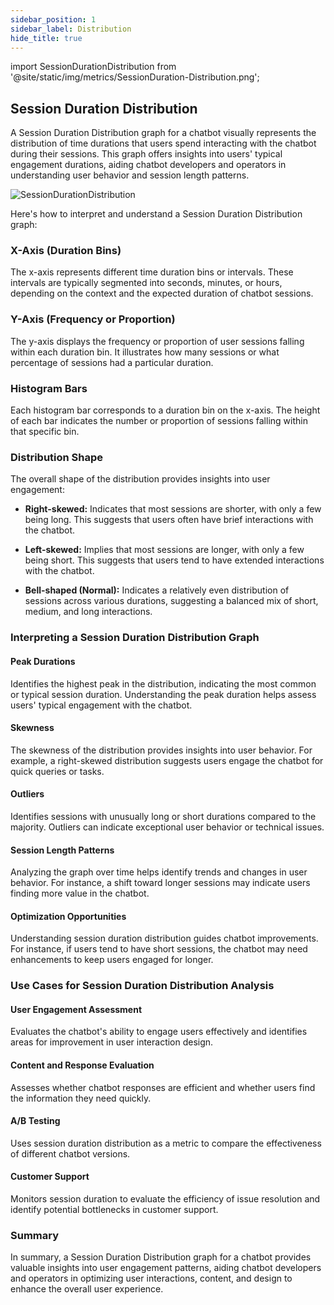 ```yaml
---
sidebar_position: 1
sidebar_label: Distribution
hide_title: true
---
```


import SessionDurationDistribution from '@site/static/img/metrics/SessionDuration-Distribution.png';


## Session Duration Distribution

A Session Duration Distribution graph for a chatbot visually represents the distribution of time durations that users spend interacting with the chatbot during their sessions. This graph offers insights into users' typical engagement durations, aiding chatbot developers and operators in understanding user behavior and session length patterns. 

   <img src={SessionDurationDistribution} alt="SessionDurationDistribution" />

Here's how to interpret and understand a Session Duration Distribution graph:


### X-Axis (Duration Bins)

The x-axis represents different time duration bins or intervals. These intervals are typically segmented into seconds, minutes, or hours, depending on the context and the expected duration of chatbot sessions.

### Y-Axis (Frequency or Proportion)

The y-axis displays the frequency or proportion of user sessions falling within each duration bin. It illustrates how many sessions or what percentage of sessions had a particular duration.

### Histogram Bars

Each histogram bar corresponds to a duration bin on the x-axis. The height of each bar indicates the number or proportion of sessions falling within that specific bin.

### Distribution Shape

The overall shape of the distribution provides insights into user engagement:

- **Right-skewed:** Indicates that most sessions are shorter, with only a few being long. This suggests that users often have brief interactions with the chatbot.
  
- **Left-skewed:** Implies that most sessions are longer, with only a few being short. This suggests that users tend to have extended interactions with the chatbot.
  
- **Bell-shaped (Normal):** Indicates a relatively even distribution of sessions across various durations, suggesting a balanced mix of short, medium, and long interactions.

### Interpreting a Session Duration Distribution Graph

#### Peak Durations

Identifies the highest peak in the distribution, indicating the most common or typical session duration. Understanding the peak duration helps assess users' typical engagement with the chatbot.

#### Skewness

The skewness of the distribution provides insights into user behavior. For example, a right-skewed distribution suggests users engage the chatbot for quick queries or tasks.

#### Outliers

Identifies sessions with unusually long or short durations compared to the majority. Outliers can indicate exceptional user behavior or technical issues.

#### Session Length Patterns

Analyzing the graph over time helps identify trends and changes in user behavior. For instance, a shift toward longer sessions may indicate users finding more value in the chatbot.

#### Optimization Opportunities

Understanding session duration distribution guides chatbot improvements. For instance, if users tend to have short sessions, the chatbot may need enhancements to keep users engaged for longer.

### Use Cases for Session Duration Distribution Analysis

#### User Engagement Assessment

Evaluates the chatbot's ability to engage users effectively and identifies areas for improvement in user interaction design.

#### Content and Response Evaluation

Assesses whether chatbot responses are efficient and whether users find the information they need quickly.

#### A/B Testing

Uses session duration distribution as a metric to compare the effectiveness of different chatbot versions.

#### Customer Support

Monitors session duration to evaluate the efficiency of issue resolution and identify potential bottlenecks in customer support.

### Summary

In summary, a Session Duration Distribution graph for a chatbot provides valuable insights into user engagement patterns, aiding chatbot developers and operators in optimizing user interactions, content, and design to enhance the overall user experience.